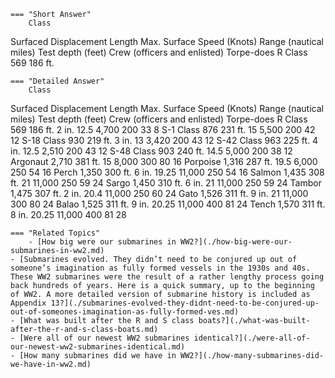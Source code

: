 
    === "Short Answer"
        Class
Surfaced Displacement
Length
Max. Surface Speed (Knots)
Range (nautical miles)
Test depth (feet)
Crew (officers and enlisted)
Torpe-does
R Class
569
186 ft.

    === "Detailed Answer"
        Class
Surfaced Displacement
Length
Max. Surface Speed (Knots)
Range (nautical miles)
Test depth (feet)
Crew (officers and enlisted)
Torpe-does
R Class
569
186 ft. 2 in.
12.5
4,700
200
33
8
S-1 Class
876
231 ft.
15
5,500
200
42
12
S-18 Class
930
219 ft. 3 in.
13
3,420
200
43
12
S-42 Class
963
225 ft. 4 in.
12.5
2,510
200
43
12
S-48 Class
903
240 ft.
14.5
5,000
200
38
12
Argonaut
2,710
381 ft.
15
8,000
300
80
16
Porpoise
1,316
287 ft.
19.5
6,000
250
54
16
Perch
1,350
300 ft. 6 in.
19.25
11,000
250
54
16
Salmon
1,435
308 ft.
21
11,000
250
59
24
Sargo
1,450
310 ft. 6 in.
21
11,000
250
59
24
Tambor
1,475
307 ft. 2 in.
20.4
11,000
250
60
24
Gato
1,526
311 ft. 9 in.
21
11,000
300
80
24
Balao
1,525
311 ft. 9 in.
20.25
11,000
400
81
24
Tench
1,570
311 ft. 8 in.
20.25
11,000
400
81
28

    === "Related Topics"
        - [How big were our submarines in WW2?](./how-big-were-our-submarines-in-ww2.md)
    - [Submarines evolved. They didn’t need to be conjured up out of someone’s imagination as fully formed vessels in the 1930s and 40s. These WW2 submarines were the result of a rather lengthy process going back hundreds of years. Here is a quick summary, up to the beginning of WW2. A more detailed version of submarine history is included as Appendix 13?](./submarines-evolved-they-didnt-need-to-be-conjured-up-out-of-someones-imagination-as-fully-formed-ves.md)
    - [What was built after the R and S class boats?](./what-was-built-after-the-r-and-s-class-boats.md)
    - [Were all of our newest WW2 submarines identical?](./were-all-of-our-newest-ww2-submarines-identical.md)
    - [How many submarines did we have in WW2?](./how-many-submarines-did-we-have-in-ww2.md)
